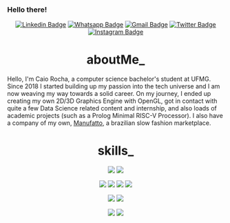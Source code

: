 ### Hello there!

<div align="center">

<!--[![Visits Badge](https://badges.pufler.dev/visits/rockfall/rockfall)](https://www.github.com/rockfall)-->
[![Linkedin Badge](https://img.shields.io/badge/LinkedIn-Profile-informational?style=flat&logo=Linkedin&logoColor=white&color=blue)](https://www.linkedin.com/in/caio-rocha-rockfall/)
[![Whatsapp Badge](https://img.shields.io/badge/Whatsapp-Message-informational?style=flat&logo=whatsapp&logoColor=white&color=4CA143)](https://api.whatsapp.com/send?phone=5531989501205&text=Hello!)
[![Gmail Badge](https://img.shields.io/badge/Gmail-Mail-informational?style=flat&logo=Gmail&logoColor=white&color=c14438)](mailto:caiorocha.dev@gmail.com)
[![Twitter Badge](https://img.shields.io/badge/Twitter-Profile-informational?style=flat&logo=Twitter&logoColor=white&color=1CA2F1)](https://twitter.com/caiodrocha)
[![Instagram Badge](https://img.shields.io/badge/Instagram-Profile-informational?style=flat&logo=instagram&logoColor=white&color=E4405F)](https://www.instagram.com/caiorocha_32)

 </div>

<div align="center">

# aboutMe_

</div>

Hello, I'm Caio Rocha, a computer science bachelor's student at UFMG. Since 2018 I started building up my passion into the tech universe and I am now weaving my way towards a solid career. On my journey, I ended up creating my own 2D/3D Graphics Engine with OpenGL, got in contact with quite a few Data Science related content and internship, and also loads of academic projects (such as a Prolog Minimal RISC-V Processor). I also have a company of my own, <a href="https://manufattobrasil.com/">Manufatto</a>, a brazilian slow fashion marketplace.

<div align="center">

# skills_

</div>

<div align="center">
 
![](https://img.shields.io/badge/Editor-VSCode-informational?style=flat&logo=visual-studio-code&logoColor=white&color=007ACC)
![](https://img.shields.io/badge/Editor-VisualStudio-informational?style=flat&logo=visual-studio&logoColor=white&color=8C51C7)

![](https://img.shields.io/badge/Code-Python-informational?style=flat&logo=python&logoColor=white&color=FBD35A)
 ![](https://img.shields.io/badge/Code-C++-informational?style=flat&logo=cplusplus&logoColor=white&color=blue)
![](https://img.shields.io/badge/Framework-Javascript-informational?style=flat&logo=javascript&logoColor=white&color=red)
![](https://img.shields.io/badge/Framework-Java-informational?style=flat&logo=java&logoColor=white&color=orange)

![](https://img.shields.io/badge/Library-Pandas-informational?style=flat&logo=pandas&logoColor=white&color=417199)
![](https://img.shields.io/badge/Library-SQL-informational?style=flat&logo=sql&logoColor=white&color=7FBA00)

![](https://img.shields.io/badge/Code-Unity-informational?style=flat&logo=unity&logoColor=white&color=363636)
![](https://img.shields.io/badge/Code-OpenGL-informational?style=flat&logo=opengl&logoColor=white&color=3C3C3D)
 
</div>

<div align="center">
<!--
# gitStatus_

</div>

<div align="center">

![Top languages](https://github-readme-stats.vercel.app/api/top-langs/?username=rockfall&show_icons=true&hide_border=true&layout=compact&text_color=c9cacc&title_color=ffffff&bg_color=1d1f21)
  
![Git Status](https://github-readme-stats.vercel.app/api?username=rockfall&show_icons=true&hide_border=true&count_private=true&title_color=ffffff&text_color=c9cacc&bg_color=1d1f21)
  
</div>

<div align="center">

# < FinishedProjects />

</div>

### Data Science

<a href="https://github.com/vinismachadoo/otimizacao-petroleo-offshore">
  <img align="center" src="https://github-readme-stats.vercel.app/api/pin/?username=vinismachadoo&repo=otimizacao-petroleo-offshore&hide_border=true&text_color=c9cacc&title_color=ffffff&bg_color=1d1f21" />
</a>
<a href="https://github.com/vinismachadoo/aviacao-civil-brasil">
  <img align="center" src="https://github-readme-stats.vercel.app/api/pin/?username=vinismachadoo&repo=aviacao-civil-brasil&hide_border=true&text_color=c9cacc&title_color=ffffff&bg_color=1d1f21" />
</a>
<a href="https://github.com/vinismachadoo/alura-imersao-dados-2">
  <img align="center" src="https://github-readme-stats.vercel.app/api/pin/?username=vinismachadoo&repo=alura-imersao-dados-2&hide_border=true&text_color=c9cacc&title_color=ffffff&bg_color=1d1f21" />
</a>

### Automation

<a href="https://github.com/vinismachadoo/automacao-siga-ufrj">
  <img align="center" src="https://github-readme-stats.vercel.app/api/pin/?username=vinismachadoo&repo=automacao-siga-ufrj&hide_border=true&text_color=c9cacc&title_color=ffffff&bg_color=1d1f21" />
</a>

### Web3

<a href="https://github.com/vinismachadoo/web3-wave-portal">
  <img align="center" src="https://github-readme-stats.vercel.app/api/pin/?username=vinismachadoo&repo=web3-wave-portal&hide_border=true&text_color=c9cacc&title_color=ffffff&bg_color=1d1f21" />
</a>
<a href="https://github.com/vinismachadoo/web3-emojiark-nft">
  <img align="center" src="https://github-readme-stats.vercel.app/api/pin/?username=vinismachadoo&repo=web3-emojiark-nft&hide_border=true&text_color=c9cacc&title_color=ffffff&bg_color=1d1f21" />
</a>
-->

